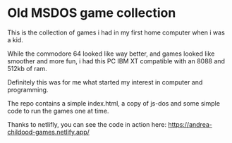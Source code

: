 # Old MSDOS game collection

This is the collection of games i had in my first home computer when i was a kid.

While the commodore 64 looked like way better, and games looked like smoother and more fun, i had this PC IBM XT compatible with an 8088 and 512kb of ram.

Definitely this was for me what started my interest in computer and programming.

The repo contains a simple index.html, a copy of js-dos and some simple code to run the games one at time.

Thanks to netlifly, you can see the code in action here: https://andrea-childood-games.netlify.app/
